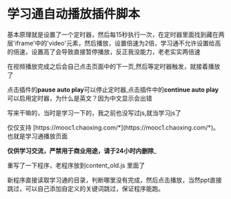 # 学习通自动播放插件脚本
<p>基本原理就是设置了一个定时器，然后每15秒执行一次，在定时器里面找到藏在两层'iframe'中的'video'元素，然后播放，设置倍速为2倍，学习通不允许设置给高的倍速，设置高了会导致直接暂停播放，反正我没能力，老老实实两倍速
  <p>在视频播放完成之后会自己点击页面中的下一页,然后等定时器触发，就接着播放了
<p>点击插件的<strong>pause auto play</strong>可以停止定时器,点击插件中的<strong>continue auto play</strong>可以启用定时器，为什么是英文？因为中文显示会出错
  <p>写来干嘛的，当时是学习一下的，我之前也没写过js,就当学习js了
    <p>仅仅支持 [https://mooc1.chaoxing.com/*](https://mooc1.chaoxing.com/*)。也就是学习通播放页面
<p><strong>仅供学习交流，严禁用于商业用途，请于24小时内删除</strong>_






<p>重写了一下程序，老程序放到content_old.js 里面了
<p>新程序直接读取学习通的目录，判断哪里没有完成，然后点击播放，当然ppt直接跳过，可以自己添加自定义的关键词跳过，保证程序能跑。
